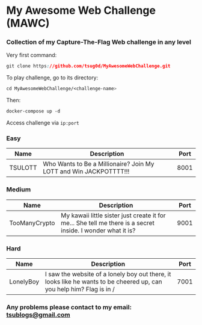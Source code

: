 # My Awesome Web Challenge (MAWC)

### Collection of my Capture-The-Flag Web challenge in any level
Very first command: 
```css
git clone https://github.com/tsug0d/MyAwesomeWebChallenge.git
```

To play challenge, go to its directory:
```css
cd MyAwesomeWebChallenge/<challenge-name>
```

Then:
```css
docker-compose up -d
```

Access challenge via `ip:port`

### Easy
| Name    | Description                                                       | Port |
|---------|-------------------------------------------------------------------|------|
| TSULOTT | Who Wants to Be a Millionaire? Join My LOTT and Win JACKPOTTTT!!! | 8001 |

### Medium
| Name          | Description                                                                                                 | Port |
|---------------|-------------------------------------------------------------------------------------------------------------|------|
| TooManyCrypto | My kawaii little sister just create it for me... She tell me there is a secret inside. I wonder what it is? | 9001 |

### Hard
| Name      | Description                                                                                                          | Port |
|-----------|----------------------------------------------------------------------------------------------------------------------|------|
| LonelyBoy | I saw the website of a lonely boy out there, it looks like he wants to be cheered up, can you help him? Flag is in / | 7001 |



### Any problems please contact to my email: <tsublogs@gmail.com>
